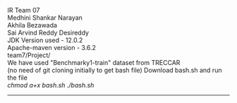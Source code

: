 IR Team 07  
Medhini Shankar Narayan  
Akhila Bezawada  
Sai Arvind Reddy Desireddy  
JDK Version used - 12.0.2  
Apache-maven version - 3.6.2  
team7/Project/  
We have used "Benchmarky1-train" dataset from TRECCAR  
(no need of git cloning initially to get bash file)
Download bash.sh and run the file  
*chmod a+x bash.sh
./bash.sh*
****


 

